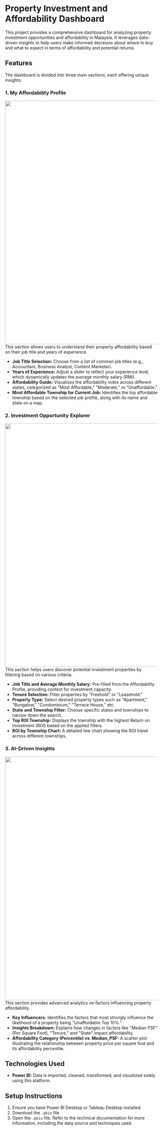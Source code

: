 # Property Investment and Affordability Dashboard

This project provides a comprehensive dashboard for analyzing property investment opportunities and affordability in Malaysia. It leverages data-driven insights to help users make informed decisions about where to buy and what to expect in terms of affordability and potential returns.

## Features

The dashboard is divided into three main sections, each offering unique insights:

### 1. My Affordability Profile
<img src="https://github.com/user-attachments/assets/4989bf93-b7e5-400c-814b-0fae6ac7c221" width="800"><br>
This section allows users to understand their property affordability based on their job title and years of experience.

*   **Job Title Selection:** Choose from a list of common job titles (e.g., Accountant, Business Analyst, Content Marketer).
*   **Years of Experience:** Adjust a slider to reflect your experience level, which dynamically updates the average monthly salary (RMI).
*   **Affordability Guide:** Visualizes the affordability index across different states, categorized as "Most Affordable," "Moderate," or "Unaffordable."
*   **Most Affordable Township for Current Job:** Identifies the top affordable township based on the selected job profile, along with its name and state on a map.

### 2. Investment Opportunity Explorer
<img src="https://github.com/user-attachments/assets/21a08dc5-8184-43ab-9633-d91342a62771" width="800"><br>
This section helps users discover potential investment properties by filtering based on various criteria.

*   **Job Title and Average Monthly Salary:** Pre-filled from the Affordability Profile, providing context for investment capacity.
*   **Tenure Selection:** Filter properties by "Freehold" or "Leasehold."
*   **Property Type:** Select desired property types such as "Apartment," "Bungalow," "Condominium," "Terrace House," etc.
*   **State and Township Filter:** Choose specific states and townships to narrow down the search.
*   **Top ROI Township:** Displays the township with the highest Return on Investment (ROI) based on the applied filters.
*   **ROI by Township Chart:** A detailed line chart showing the ROI trend across different townships.

### 3. AI-Driven Insights
<img src="https://github.com/user-attachments/assets/61fd1ab8-40b3-4f56-909f-c392a9b3f9d4" width="800"><br>
This section provides advanced analytics on factors influencing property affordability.

*   **Key Influencers:** Identifies the factors that most strongly influence the likelihood of a property being "Unaffordable Top 10%."
*   **Insights Breakdown:** Explains how changes in factors like "Median PSF" (Per Square Foot), "Tenure," and "State" impact affordability.
*   **Affordability Category (Percentile) vs. Median_PSF:** A scatter plot illustrating the relationship between property price per square foot and its affordability percentile.

## Technologies Used
*   **Power BI:** Data is imported, cleaned, transformed, and visualized solely using this platform.

## Setup Instructions
1.  Ensure you have Power BI Desktop or Tableau Desktop installed.
2.  Download the `.pbix` file
3.  Open the `.pbix` file. Refer to the technical documentation for more information, including the data source and techniques used.
